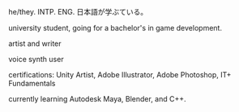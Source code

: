 he/they. INTP. ENG. 日本語が学ぶている。

university student, going for a bachelor's in game development.

artist and writer

voice synth user

certifications: Unity Artist, Adobe Illustrator, Adobe Photoshop, IT+ Fundamentals

currently learning Autodesk Maya, Blender, and C++.
